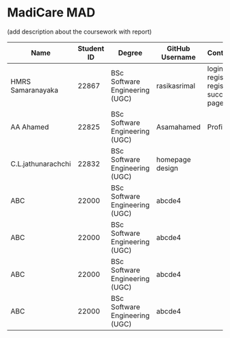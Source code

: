 # MadiCare MAD
(add description about the coursework with report)

| Name                    | Student ID | Degree                                      | GitHub Username    | Contribution    |
|-------------------------|------------|---------------------------------------------|--------------------|-----------------|
| HMRS Samaranayaka       | 22867      | BSc Software Engineering (UGC)              | rasikasrimal       |login, register, registration success page |
| AA Ahamed               | 22825      | BSc Software Engineering (UGC)              | Asamahamed         | ProfilePage                  |
| C.L.jathunarachchi               | 22832      | BSc Software Engineering (UGC)              | homepage design            |                 |
| ABC                     | 22000      | BSc Software Engineering (UGC)              | abcde4             |                 |
| ABC                     | 22000      | BSc Software Engineering (UGC)              | abcde4             |                 |
| ABC                     | 22000      | BSc Software Engineering (UGC)              | abcde4             |                 |
| ABC                     | 22000      | BSc Software Engineering (UGC)              | abcde4             |                 |


